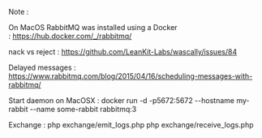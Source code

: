 Note :

On MacOS RabbitMQ was installed using a Docker : https://hub.docker.com/_/rabbitmq/

nack vs reject : https://github.com/LeanKit-Labs/wascally/issues/84

Delayed messages : https://www.rabbitmq.com/blog/2015/04/16/scheduling-messages-with-rabbitmq/


Start daemon on MacOSX :
docker run -d -p5672:5672 --hostname my-rabbit --name some-rabbit rabbitmq:3


Exchange :
php exchange/emit_logs.php 
php exchange/receive_logs.php